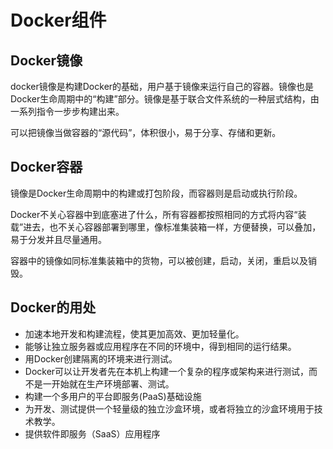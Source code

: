 # Docker组件

## Docker镜像
docker镜像是构建Docker的基础，用户基于镜像来运行自己的容器。镜像也是Docker生命周期中的“构建”部分。镜像是基于联合文件系统的一种层式结构，由一系列指令一步步构建出来。

可以把镜像当做容器的“源代码”，体积很小，易于分享、存储和更新。

## Docker容器
镜像是Docker生命周期中的构建或打包阶段，而容器则是启动或执行阶段。

Docker不关心容器中到底塞进了什么，所有容器都按照相同的方式将内容“装载”进去，也不关心容器部署到哪里，像标准集装箱一样，方便替换，可以叠加，易于分发并且尽量通用。

容器中的镜像如同标准集装箱中的货物，可以被创建，启动，关闭，重启以及销毁。

## Docker的用处
- 加速本地开发和构建流程，使其更加高效、更加轻量化。
- 能够让独立服务器或应用程序在不同的环境中，得到相同的运行结果。
- 用Docker创建隔离的环境来进行测试。
- Docker可以让开发者先在本机上构建一个复杂的程序或架构来进行测试，而不是一开始就在生产环境部署、测试。
- 构建一个多用户的平台即服务(PaaS)基础设施
- 为开发、测试提供一个轻量级的独立沙盒环境，或者将独立的沙盒环境用于技术教学。
- 提供软件即服务（SaaS）应用程序

